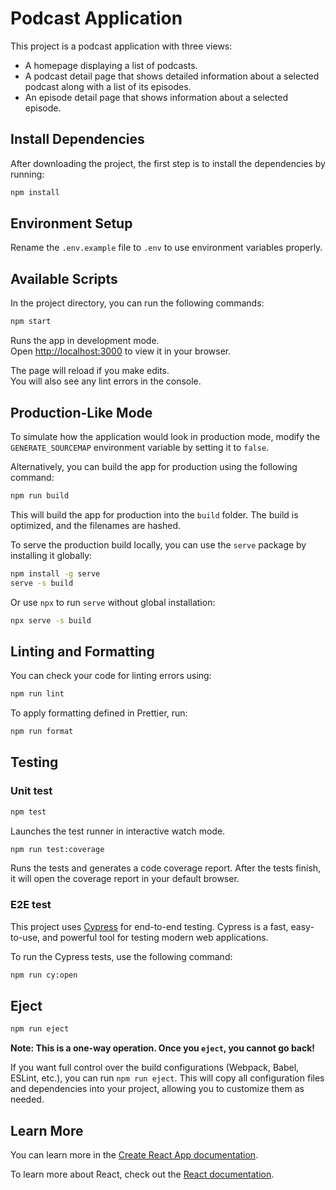 # Podcast Application

This project is a podcast application with three views:

- A homepage displaying a list of podcasts.
- A podcast detail page that shows detailed information about a selected podcast along with a list of its episodes.
- An episode detail page that shows information about a selected episode.

## Install Dependencies

After downloading the project, the first step is to install the dependencies by running:

```bash
npm install
```

## Environment Setup

Rename the `.env.example` file to `.env` to use environment variables properly.

## Available Scripts

In the project directory, you can run the following commands:

```bash
npm start
```

Runs the app in development mode.\
Open [http://localhost:3000](http://localhost:3000) to view it in your browser.

The page will reload if you make edits.\
You will also see any lint errors in the console.

## Production-Like Mode

To simulate how the application would look in production mode, modify the `GENERATE_SOURCEMAP` environment variable by setting it to `false`.

Alternatively, you can build the app for production using the following command:

```bash
npm run build
```

This will build the app for production into the `build` folder. The build is optimized, and the filenames are hashed.

To serve the production build locally, you can use the `serve` package by installing it globally:

```bash
npm install -g serve
serve -s build
```

Or use `npx` to run `serve` without global installation:

```bash
npx serve -s build
```

## Linting and Formatting

You can check your code for linting errors using:

```bash
npm run lint
```

To apply formatting defined in Prettier, run:

```bash
npm run format
```

## Testing

### Unit test

```bash
npm test
```

Launches the test runner in interactive watch mode.

```bash
npm run test:coverage
```

Runs the tests and generates a code coverage report. After the tests finish, it will open the coverage report in your default browser.

### E2E test

This project uses [Cypress](https://www.cypress.io/) for end-to-end testing. Cypress is a fast, easy-to-use, and powerful tool for testing modern web applications.

To run the Cypress tests, use the following command:

```bash
npm run cy:open
```

## Eject

```bash
npm run eject
```

**Note: This is a one-way operation. Once you `eject`, you cannot go back!**

If you want full control over the build configurations (Webpack, Babel, ESLint, etc.), you can run `npm run eject`. This will copy all configuration files and dependencies into your project, allowing you to customize them as needed.

## Learn More

You can learn more in the [Create React App documentation](https://facebook.github.io/create-react-app/docs/getting-started).

To learn more about React, check out the [React documentation](https://reactjs.org/).
